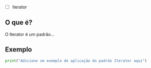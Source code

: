 
- [ ] Iterator
## O que é?
O Iterator é um padrão...

## Exemplo
```python
print("Adicione um exemplo de aplicação do padrão Iterator aqui")
```